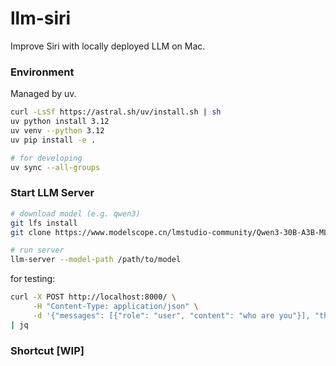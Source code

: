 # llm-siri
Improve Siri with locally deployed LLM on Mac.

### Environment

Managed by uv.

```bash
curl -LsSf https://astral.sh/uv/install.sh | sh
uv python install 3.12
uv venv --python 3.12
uv pip install -e .

# for developing
uv sync --all-groups
```

### Start LLM Server

```bash
# download model (e.g. qwen3)
git lfs install
git clone https://www.modelscope.cn/lmstudio-community/Qwen3-30B-A3B-MLX-4bit.git
```

```bash
# run server
llm-server --model-path /path/to/model
```

for testing:

```bash
curl -X POST http://localhost:8000/ \
     -H "Content-Type: application/json" \
     -d '{"messages": [{"role": "user", "content": "who are you"}], "think": true}' \
| jq
```

### Shortcut [WIP]
